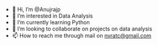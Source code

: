 - 👋 Hi, I’m @Anujrajp
- 👀 I’m interested in Data Analysis
- 🌱 I’m currently learning Python
- 💞️ I’m looking to collaborate on projects on data analysis
- 📫 How to reach me through mail on nvratc@gmail.com

<!---
Anujrajp/Anujrajp is a ✨ special ✨ repository because its `README.md` (this file) appears on your GitHub profile.
You can click the Preview link to take a look at your changes.
--->
